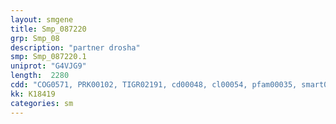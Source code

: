 ```yaml
---
layout: smgene
title: Smp_087220
grp: Smp_08
description: "partner drosha"
smp: Smp_087220.1
uniprot: "G4VJG9"
length:  2280
cdd: "COG0571, PRK00102, TIGR02191, cd00048, cl00054, pfam00035, smart00358"
kk: K18419
categories: sm
---
```

